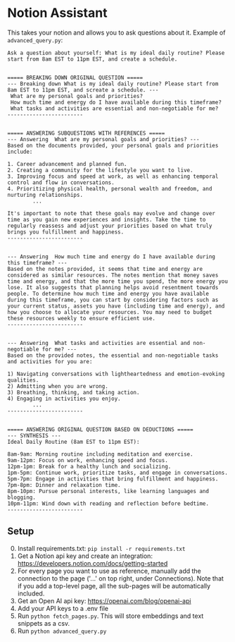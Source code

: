 # Notion Assistant
This takes your notion and allows you to ask questions about it. 
Example of `advanced_query.py`:
```
Ask a question about yourself: What is my ideal daily routine? Please start from 8am EST to 11pm EST, and create a schedule.


===== BREAKING DOWN ORIGINAL QUESTION =====
--- Breaking down What is my ideal daily routine? Please start from 8am EST to 11pm EST, and screate a schedule. ---
 What are my personal goals and priorities?
 How much time and energy do I have available during this timeframe?
 What tasks and activities are essential and non-negotiable for me?
------------------------


===== ANSWERING SUBQUESTIONS WITH REFERENCES =====
--- Answering  What are my personal goals and priorities? ---
Based on the documents provided, your personal goals and priorities include:

1. Career advancement and planned fun.
2. Creating a community for the lifestyle you want to live.
3. Improving focus and speed at work, as well as enhancing temporal control and flow in conversations.
4. Prioritizing physical health, personal wealth and freedom, and nurturing relationships.
        ...

It's important to note that these goals may evolve and change over time as you gain new experiences and insights. Take the time to regularly reassess and adjust your priorities based on what truly brings you fulfillment and happiness.
------------------------


--- Answering  How much time and energy do I have available during this timeframe? ---
Based on the notes provided, it seems that time and energy are considered as similar resources. The notes mention that money saves time and energy, and that the more time you spend, the more energy you lose. It also suggests that planning helps avoid resentment towards people. To determine how much time and energy you have available during this timeframe, you can start by considering factors such as your current status, assets you have (including time and energy), and how you choose to allocate your resources. You may need to budget these resources weekly to ensure efficient use.
------------------------


--- Answering  What tasks and activities are essential and non-negotiable for me? ---
Based on the provided notes, the essential and non-negotiable tasks and activities for you are:

1) Navigating conversations with lightheartedness and emotion-evoking qualities.
2) Admitting when you are wrong.
3) Breathing, thinking, and taking action.
4) Engaging in activities you enjoy.
        ...
------------------------


===== ANSWERING ORIGINAL QUESTION BASED ON DEDUCTIONS =====
--- SYNTHESIS ---
Ideal Daily Routine (8am EST to 11pm EST):

8am-9am: Morning routine including meditation and exercise.
9am-12pm: Focus on work, enhancing speed and focus.
12pm-1pm: Break for a healthy lunch and socializing.
1pm-5pm: Continue work, prioritize tasks, and engage in conversations.
5pm-7pm: Engage in activities that bring fulfillment and happiness.
7pm-8pm: Dinner and relaxation time.
8pm-10pm: Pursue personal interests, like learning languages and blogging.
10pm-11pm: Wind down with reading and reflection before bedtime.
------------------------

```

## Setup
0. Install requirements.txt: `pip install -r requirements.txt`
1. Get a Notion api key and create an integration: https://developers.notion.com/docs/getting-started
2. For every page you want to use as reference, manually add the connection to the page ('...' on top right, under Connections). Note that if you add a top-level page, all the sub-pages will be automatically included.
3. Get an Open AI api key: https://openai.com/blog/openai-api
4. Add your API keys to a .env file
5. Run `python fetch_pages.py`. This will store embeddings and text snippets as a csv. 
6. Run `python advanced_query.py`